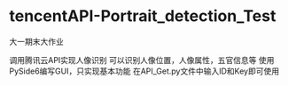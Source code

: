 # tencentAPI-Portrait_detection_Test
大一期末大作业

调用腾讯云API实现人像识别
可以识别人像位置，人像属性，五官信息等
使用PySide6编写GUI，只实现基本功能
在API_Get.py文件中输入ID和Key即可使用
